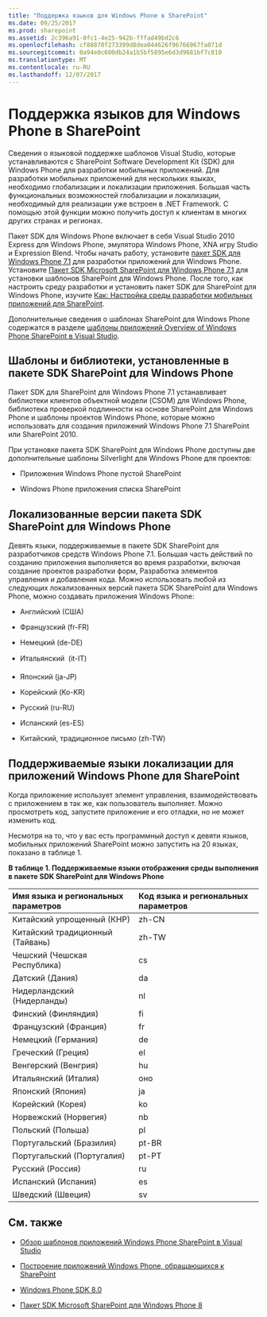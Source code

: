 ```yaml
---
title: "Поддержка языков для Windows Phone в SharePoint"
ms.date: 09/25/2017
ms.prod: sharepoint
ms.assetid: 2c396a91-0fc1-4e25-942b-fffad49bd2c6
ms.openlocfilehash: cf88870f273399d8dea044626f96766967fa071d
ms.sourcegitcommit: 0a94e0c600db24a1b5bf5895e6d3d9681bf7c810
ms.translationtype: MT
ms.contentlocale: ru-RU
ms.lasthandoff: 12/07/2017
---
```

# <a name="language-support-for-windows-phone-in-sharepoint"></a>Поддержка языков для Windows Phone в SharePoint
Сведения о языковой поддержке шаблонов Visual Studio, которые устанавливаются с SharePoint Software Development Kit (SDK) для Windows Phone для разработки мобильных приложений. Для разработки мобильных приложений для нескольких языках, необходимо глобализации и локализации приложения. Большая часть функциональных возможностей глобализации и локализации, необходимый для реализации уже встроен в .NET Framework. С помощью этой функции можно получить доступ к клиентам в многих других странах и регионах.
  
    
    

Пакет SDK для Windows Phone включает в себя Visual Studio 2010 Express для Windows Phone, эмулятора Windows Phone, XNA игру Studio и Expression Blend. Чтобы начать работу, установите  [пакет SDK для Windows Phone 7.1](http://www.microsoft.com/en-us/download/details.aspx?id=27570) для разработки приложений для Windows Phone. Установите [Пакет SDK Microsoft SharePoint для Windows Phone 7.1](http://www.microsoft.com/en-us/download/details.aspx?id=30476) для установки шаблонов SharePoint для Windows Phone. После того, как настроить среду разработки и установить пакет SDK для SharePoint для Windows Phone, изучите  [Как: Настройка среды разработки мобильных приложений для SharePoint](how-to-set-up-an-environment-for-developing-mobile-apps-for-sharepoint.md).
  
    
    

Дополнительные сведения о шаблонах SharePoint для Windows Phone содержатся в разделе [шаблоны приложений Overview of Windows Phone SharePoint в Visual Studio](overview-of-windows-phone-sharepoint-application-templates-in-visual-studio.md).
## <a name="templates-and-libraries-installed-by-the-sharepoint-sdk-for-windows-phone"></a>Шаблоны и библиотеки, установленные в пакете SDK SharePoint для Windows Phone
<a name="LanguageSupportForWindowsPhoneForSharePoint2013_TemplatesInstalledBySharePointSDKForWindowsPhone"> </a>

Пакет SDK для SharePoint для Windows Phone 7.1 устанавливает библиотеки клиентов объектной модели (CSOM) для Windows Phone, библиотека проверкой подлинности на основе SharePoint для Windows Phone и шаблоны проектов Windows Phone, которые можно использовать для создания приложений Windows Phone 7.1 SharePoint или SharePoint 2010.
  
    
    
При установке пакета SDK SharePoint для Windows Phone доступны две дополнительные шаблоны Silverlight для Windows Phone для проектов:
  
    
    

- Приложения Windows Phone пустой SharePoint
    
  
- Windows Phone приложения списка SharePoint
    
  

## <a name="localized-versions-of-the-sharepoint-sdk-for-windows-phone"></a>Локализованные версии пакета SDK SharePoint для Windows Phone
<a name="LanguageSupportForWindowsPhoneForSharePoint2013_LocalizedVersionsOfSharePointSDKForWindowsPhone"> </a>

Девять языки, поддерживаемые в пакете SDK SharePoint для разработчиков средств Windows Phone 7.1. Большая часть действий по созданию приложения выполняется во время разработки, включая создание проектов разработки форм, Разработка элементов управления и добавления кода. Можно использовать любой из следующих локализованных версий пакета SDK SharePoint для Windows Phone, можно создавать приложения Windows Phone:
  
    
    

- Английский (США)
    
  
- Французский (fr-FR)
    
  
- Немецкий (de-DE)
    
  
- Итальянский  (it-IT)
    
  
- Японский (ja-JP)
    
  
- Корейский (Ko-KR)
    
  
- Русский (ru-RU)
    
  
- Испанский (es-ES)
    
  
- Китайский, традиционное письмо (zh-TW)
    
  

## <a name="supported-localized-languages-for-sharepoint-windows-phone-applications"></a>Поддерживаемые языки локализации для приложений Windows Phone для SharePoint
<a name="bk_supplocallangs"> </a>

Когда приложение использует элемент управления, взаимодействовать с приложением в так же, как пользователь выполняет. Можно просмотреть код, запустите приложение и его отладки, но не может изменить код.
  
    
    
Несмотря на то, что у вас есть программный доступ к девяти языков, мобильных приложений SharePoint можно запустить на 20 языках, показано в таблице 1.
  
    
    

**В таблице 1. Поддерживаемые языки отображения среды выполнения в пакете SDK SharePoint для Windows Phone**


|**Имя языка и региональных параметров**|**Код языка и региональных параметров**|
|:-----|:-----|
|Китайский упрощенный (КНР)  <br/> |zh-CN  <br/> |
|Китайский традиционный (Тайвань)  <br/> |zh-TW  <br/> |
|Чешский (Чешская Республика)  <br/> |cs  <br/> |
|Датский (Дания)  <br/> |da  <br/> |
|Нидерландский (Нидерланды)  <br/> |nl  <br/> |
|Финский (Финляндия)  <br/> |fi  <br/> |
|Французский (Франция)  <br/> |fr  <br/> |
|Немецкий (Германия)  <br/> |de  <br/> |
|Греческий (Греция)  <br/> |el  <br/> |
|Венгерский (Венгрия)  <br/> |hu  <br/> |
|Итальянский (Италия)  <br/> |оно  <br/> |
|Японский (Япония)  <br/> |ja  <br/> |
|Корейский (Корея)  <br/> |ko  <br/> |
|Норвежский (Норвегия)  <br/> |nb  <br/> |
|Польский (Польша)  <br/> |pl  <br/> |
|Португальский (Бразилия)  <br/> |pt-BR  <br/> |
|Португальский (Португалия)  <br/> |pt-PT  <br/> |
|Русский (Россия)  <br/> |ru  <br/> |
|Испанский (Испания)  <br/> |es  <br/> |
|Шведский (Швеция)  <br/> |sv  <br/> |
   

## <a name="see-also"></a>См. также
<a name="bk_addresources"> </a>


-  [Обзор шаблонов приложений Windows Phone SharePoint в Visual Studio](overview-of-windows-phone-sharepoint-application-templates-in-visual-studio.md)
    
  
-  [Построение приложений Windows Phone, обращающихся к SharePoint](build-windows-phone-apps-that-access-sharepoint.md)
    
  
-  [Windows Phone SDK 8.0](http://www.microsoft.com/en-us/download/details.aspx?id=35471)
    
  
-  [Пакет SDK Microsoft SharePoint для Windows Phone 8](http://www.microsoft.com/en-us/download/details.aspx?id=36818)
    
  

  
    
    

